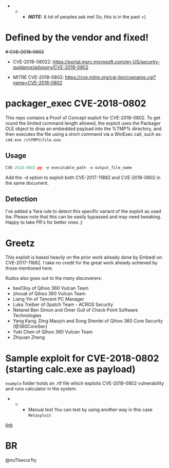 - - - ***NOTE:*** A lot of peoples ask me! So, this is in the past =)

# Defined by the vendor and fixed!

~~# CVE-2018-0802~~

- CVE-2018-08022:
https://portal.msrc.microsoft.com/en-US/security-guidance/advisory/CVE-2018-0802

- MITRE CVE-2018-0802:
https://cve.mitre.org/cgi-bin/cvename.cgi?name=CVE-2018-0802


# packager_exec CVE-2018-0802

This repo contains a Proof of Concept exploit for CVE-2018-0802. To get round the limited command length allowed, the exploit uses the Packager OLE object to drop an embedded payload into the %TMP% directory, and then executes the file using a short command via a WinExec call, such as:  ```cmd.exe /c%TMP%\file.exe```.


## Usage

```python
CVE-2018-0802.py -e executable_path -o output_file_name
```

Add the -d option to exploit both CVE-2017-11882 and CVE-2018-0802 in the same document.

## Detection

I've added a Yara rule to detect this specific variant of the exploit as used itw. Please note that this can be easily bypassed and may need tweaking. Happy to take PR's for better ones ;)

# Greetz

This exploit is based heavily on the prior work already done by Embedi on CVE-2017-11882. I take no credit for the great work already achieved by those mentioned here.

Kudos also goes out to the many discoverers:

- bee13oy of Qihoo 360 Vulcan Team
- zhouat of Qihoo 360 Vulcan Team
- Liang Yin of Tencent PC Manager
- Luka Treiber of 0patch Team - ACROS Security
- Netanel Ben Simon and Omer Gull of Check Point Software Technologies
- Yang Kang, Ding Maoyin and Song Shenlei of Qihoo 360 Core Security (@360CoreSec)
- Yuki Chen of Qihoo 360 Vulcan Team
- Zhiyuan Zheng

# Sample exploit for CVE-2018-0802 (starting calc.exe as payload)

`example` folder holds an .rtf file which exploits CVE-2018-0802 vulnerability and runs calculator in the system.


- - - Manual test
      You can test by using another way in this case `Metasploit`

[link](https://github.com/Offensive-Penetration-Security/OPSEC-Red-Team/tree/main/Metasploit/word_reverse_shll/word_reverse)

# BR
@nu11secur1ty
